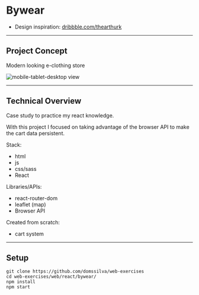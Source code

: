 # Bywear

* Design inspiration: [dribbble.com/thearthurk](https://dribbble.com/shots/13365954-Streetwear-Blog)

___
## Project Concept
Modern looking e-clothing store

![mobile-tablet-desktop view]()

___
## Technical Overview

Case study to practice my react knowledge.

With this project I focused on taking advantage of the browser API to make the cart data persistent.

Stack:
* html
* js
* css/sass
* React

Libraries/APIs:
* react-router-dom
* leaflet (map)
* Browser API

Created from scratch:
* cart system

___
## Setup

```
git clone https://github.com/domssilva/web-exercises
cd web-exercises/web/react/bywear/
npm install
npm start
```